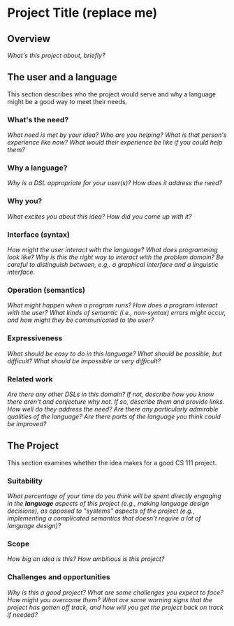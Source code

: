 # Project Title (replace me)

## Overview
_What's this project about, briefly?_


## The user and a language
This section describes who the project would serve and why a language might be a
good way to meet their needs.


### What's the need?
_What need is met by your idea? Who are you helping? What is that person's
experience like now? What would their experience be like if you could help 
them?_


### Why a language?
_Why is a DSL appropriate for your user(s)? How does it address the need?_


### Why you?
_What excites you about this idea? How did you come up with it?_


### Interface (syntax)
_How might the user interact with the language? What does programming look 
like? Why is this the right way to interact with the problem domain? Be careful
to distinguish between, e.g,. a graphical interface and a linguistic interface._ 


### Operation (semantics)
_What might happen when a program runs? How does a program interact with the
user? What kinds of semantic (i.e., non-syntax) errors might occur, and how 
might they be communicated to the user?_


### Expressiveness
_What should be easy to do in this language? What should be possible, but
difficult? What should be impossible or very difficult?_


### Related work
_Are there any other DSLs in this domain? If not, describe how you know there
aren't and conjecture why not. If so, describe them and provide links. How well 
do they address the need? Are there any particularly admirable qualities of the
language? Are there parts of the language you think could be improved?_


## The Project
This section examines whether the idea makes for a good CS 111 project.


### Suitability
_What percentage of your time do you think will be spent directly engaging in
the **language** aspects of this project (e.g., making language design
decisions), as opposed to "systems" aspects of the project (e.g., implementing a
complicated semantics that doesn't require a lot of language design)?_


### Scope
_How big an idea is this? How ambitious is this project?_


### Challenges and opportunities
_Why is this a good project? What are some challenges you expect to face? How
might you overcome them? What are some warning signs that the project has gotten
off track, and how will you get the project back on track if needed?_

